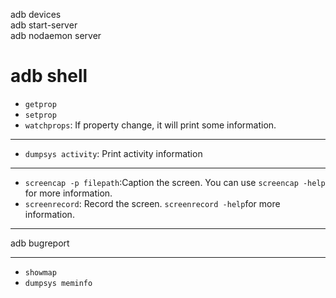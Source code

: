adb devices  
adb start-server  
adb nodaemon server  

# adb shell
+ ```getprop```
+ ```setprop```
+ ```watchprops```: If property change, it will print some information.

---
+ ```dumpsys activity```: Print activity information
---
+ ```screencap -p filepath```:Caption the screen. You can use ```screencap -help``` for more information.
+ ```screenrecord```: Record the screen. ```screenrecord -help```for more information.

----
adb bugreport

----
+ ```showmap```
+ ```dumpsys meminfo```






